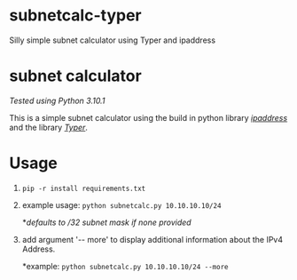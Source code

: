 # subnetcalc-typer
Silly simple subnet calculator using Typer and ipaddress


# subnet calculator
*Tested using Python 3.10.1*

This is a simple subnet calculator using the build in python library *[ipaddress](https://python.readthedocs.io/en/latest/library/ipaddress.html)* and the library
*[Typer](https://typer.tiangolo.com/)*.


# Usage

 1. `pip -r install requirements.txt`
 2.  example usage: `python subnetcalc.py 10.10.10.10/24` 
	 
	 **defaults to /32 subnet mask if none provided*
 3. add argument '-- more' to display additional information about the IPv4 Address.
	 
	 *example: `python subnetcalc.py 10.10.10.10/24 --more`
